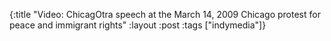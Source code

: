{:title "Video: ChicagOtra speech at the March 14, 2009 Chicago protest for peace and immigrant rights"
:layout :post
:tags  ["indymedia"]}

<object width="425" height="344"><param name="movie" value="http://www.youtube.com/v/tjjsSJImsnA&hl=en&fs=1"></param><param name="allowFullScreen" value="true"></param><param name="allowscriptaccess" value="always"></param><embed src="http://www.youtube.com/v/tjjsSJImsnA&hl=en&fs=1" type="application/x-shockwave-flash" allowscriptaccess="always" allowfullscreen="true" width="425" height="344"></embed></object>